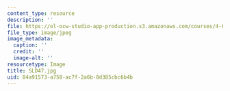 ```yaml
---
content_type: resource
description: ''
file: https://ol-ocw-studio-app-production.s3.amazonaws.com/courses/4-614-religious-architecture-and-islamic-cultures-fall-2002/84a91573a758ac7f2a6b8d385cbc6b4b_SLD47.jpg
file_type: image/jpeg
image_metadata:
  caption: ''
  credit: ''
  image-alt: ''
resourcetype: Image
title: SLD47.jpg
uid: 84a91573-a758-ac7f-2a6b-8d385cbc6b4b
---
```

